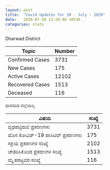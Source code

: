 ```yaml
---
layout: post
title:  "Covid Updates for 30 - July - 2020"
date:   2020-07-30 13:20:40 +0530
categories: stats
---
```


Dharwad District

|Topic|Number|
| ------------- | ------------- |
|Confirmed Cases|3731|
|New Cases|175|
|Active Cases|12102|
|Recovered Cases|1513|
|Deceased|116|

ಧಾರವಾಡ ಜಿಲ್ಲೆಯಲ್ಲ

|ವಿಷಯ|ಸಂಖ್ಯೆ|
| ------------- | ------------- |
|ದೃಢಪಟ್ಟಿರುವ ಪ್ರಕರಣಗಳು |3731|
|ಹೊಸ ಕೋವಿಡ್-19 ಪಾಸಿಟಿವ್ ಪ್ರಕರಣಗಳು |175|
|ಸಕ್ರಿಯ ಪ್ರಕರಣಗಳ ಸಂಖ್ಯೆ |2102|
|ಚೇತರಿಸಿಕೊಂಡ ಪ್ರಕರಣಗಳ ಸಂಖ್ಯೆ |1513|
|ಮೃೃತಪಟ್ಟವರ ಸಂಖ್ಯೆ  |116|
